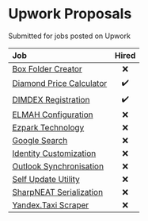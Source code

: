 # Upwork Proposals
Submitted for jobs posted on Upwork

|Job|Hired|
|:--|:---:|
|[Box Folder Creator](BoxFolderCreator)|:x:|
|[Diamond Price Calculator](DiamondPriceCalculator)|:heavy_check_mark:|
|[DIMDEX Registration](DimdexRegistration)|:heavy_check_mark:|
|[ELMAH Configuration](ElmahConfiguration)|:x:|
|[Ezpark Technology](EzparkTechnology)|:x:|
|[Google Search](GoogleSearch)|:x:|
|[Identity Customization](IdentityCustomization)|:x:|
|[Outlook Synchronisation](OutlookSynchronisation)|:x:|
|[Self Update Utility](SelfUpdateUtility)|:x:|
|[SharpNEAT Serialization](SharpNeatSerialization)|:x:|
|[Yandex.Taxi Scraper](YandexTaxiScraper)|:x:|

